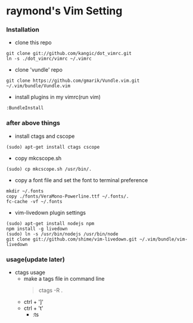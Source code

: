 # raymond's Vim Setting 

### Installation

* clone this repo
```
git clone git://github.com/kangic/dot_vimrc.git
ln -s ./dot_vimrc/vimrc ~/.vimrc
```

* clone 'vundle' repo
```
git clone https://github.com/gmarik/Vundle.vim.git ~/.vim/bundle/Vundle.vim
```

* install plugins in my vimrc(run vim)
```
:BundleInstall
```


### after above things
* install ctags and cscope
```
(sudo) apt-get install ctags cscope
```

* copy mkcscope.sh
```
(sudo) cp mkcscope.sh /usr/bin/.
```

* copy a font file and set the font to terminal preference
```
mkdir ~/.fonts
copy ./fonts/VeraMono-Powerline.ttf ~/.fonts/.
fc-cache -vf ~/.fonts
```

* vim-livedown plugin settings
```
(sudo) apt-get install nodejs npm
npm install -g livedown
(sudo) ln -s /usr/bin/nodejs /usr/bin/node
git clone git://github.com/shime/vim-livedown.git ~/.vim/bundle/vim-livedown
```

### usage(update later)
* ctags usage
  * make a tags file in command line
	> ctags -R .
  * ctrl + ']'
  * ctrl + 't'
	* :ts <tag> <RET>


